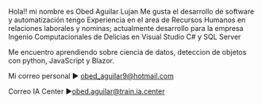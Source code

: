 Hola!! mi nombre es Obed Aguilar Lujan
Me gusta el desarrollo de software y automatización tengo Experiencia en el area de Recursos Humanos en relaciones laborales y nominas; 
actualmente desarrollo para la empresa Ingenio Computacionales de Delicias en Visual Studio C# y SQL Server

Me encuentro aprendiendo sobre ciencia de datos, deteccion de objetos con python, JavaScript y Blazor.

Mi correo personal
► obed_aguilar9@hotmail.com 

Correo IA Center
►obed.aguilar@train.ia.center